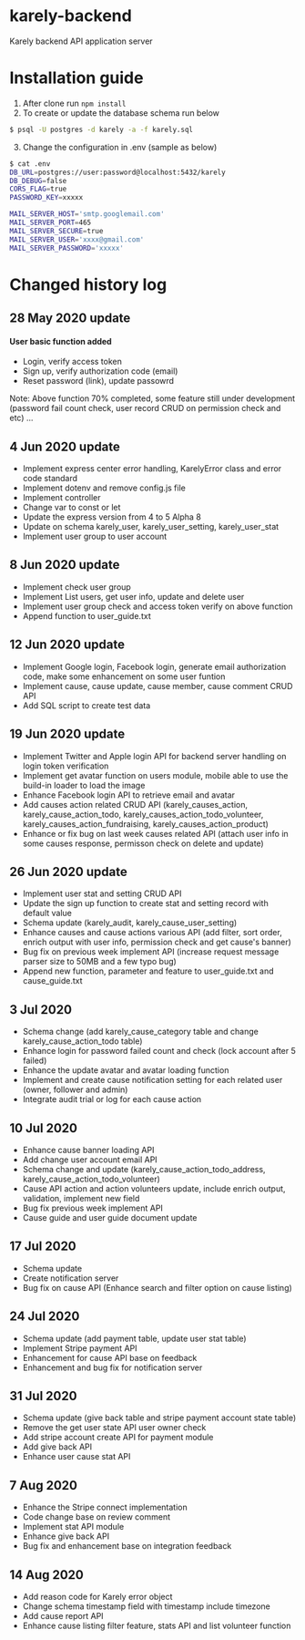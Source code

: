 # karely-backend
Karely backend API application server

# Installation guide
1. After clone run `npm install`
2. To create or update the database schema run below
```bash
$ psql -U postgres -d karely -a -f karely.sql
```

3. Change the configuration in .env (sample as below)
```bash
$ cat .env
DB_URL=postgres://user:password@localhost:5432/karely
DB_DEBUG=false
CORS_FLAG=true
PASSWORD_KEY=xxxxx

MAIL_SERVER_HOST='smtp.googlemail.com'
MAIL_SERVER_PORT=465
MAIL_SERVER_SECURE=true
MAIL_SERVER_USER='xxxx@gmail.com'
MAIL_SERVER_PASSWORD='xxxxx'

```

# Changed history log
## 28 May 2020 update
#### User basic function added
* Login, verify access token
* Sign up, verify authorization code (email)
* Reset password (link), update passowrd

Note: Above function 70% completed, some feature still under development (password fail count check, user record CRUD on permission check and etc) ...

## 4 Jun 2020 update
* Implement express center error handling, KarelyError class and error code standard 
* Implement dotenv and remove config.js file
* Implement controller 
* Change var to const or let
* Update the express version from 4 to 5 Alpha 8
* Update on schema karely_user, karely_user_setting, karely_user_stat
* Implement user group to user account

## 8 Jun 2020 update
* Implement check user group 
* Implement List users, get user info, update and delete user
* Implement user group check and access token verify on above function
* Append function to user\_guide.txt

## 12 Jun 2020 update
* Implement Google login, Facebook login, generate email authorization code, make some enhancement on some user funtion
* Implement cause, cause update, cause member, cause comment CRUD API
* Add SQL script to create test data

## 19 Jun 2020 update
* Implement Twitter and Apple login API for backend server handling on login token verification
* Implement get avatar function on users module, mobile able to use the build-in loader to load the image 
* Enhance Facebook login API to retrieve email and avatar
* Add causes action related CRUD API (karely\_causes\_action, karely\_cause\_action\_todo, karely\_causes\_action\_todo\_volunteer, karely\_causes\_action\_fundraising, karely\_causes\_action\_product)
* Enhance or fix bug on last week causes related API (attach user info in some causes response, permisson check on delete and update)

## 26 Jun 2020 update
* Implement user stat and setting CRUD API 
* Update the sign up function to create stat and setting record with default value
* Schema update (karely\_audit, karely\_cause\_user\_setting)
* Enhance causes and cause actions various API (add filter, sort order, enrich output with user info, permission check and get cause's banner)
* Bug fix on previous week implement API (increase request message parser size to 50MB and a few typo bug)
* Append new function, parameter and feature to user\_guide.txt and cause\_guide.txt

## 3 Jul 2020
* Schema change (add karely\_cause\_category table and change karely\_cause\_action\_todo table)
* Enhance login for password failed count and check (lock account after 5 failed)
* Enhance the update avatar and avatar loading function
* Implement and create cause notification setting for each related user (owner, follower and admin)
* Integrate audit trial or log for each cause action

## 10 Jul 2020
* Enhance cause banner loading API
* Add change user account email API
* Schema change and update (karely\_cause\_action\_todo\_address, karely\_cause\_action\_todo\_volunteer)
* Cause API action and action volunteers update, include enrich output, validation, implement new field
* Bug fix previous week implement API
* Cause guide and user guide document update 

## 17 Jul 2020
* Schema update
* Create notification server
* Bug fix on cause API (Enhance search and filter option on cause listing)

## 24 Jul 2020
* Schema update (add payment table, update user stat table)
* Implement Stripe payment API
* Enhancement for cause API base on feedback
* Enhancement and bug fix for notification server 

## 31 Jul 2020
* Schema update (give back table and stripe payment account state table)
* Remove the get user state API user owner check
* Add stripe account create API for payment module
* Add give back API 
* Enhance user cause stat API

## 7 Aug 2020
* Enhance the Stripe connect implementation
* Code change base on review comment
* Implement stat API module
* Enhance give back API 
* Bug fix and enhancement base on integration feedback

## 14 Aug 2020
* Add reason code for Karely error object
* Change schema timestamp field with timestamp include timezone
* Add cause report API
* Enhance cause listing filter feature, stats API and list volunteer function



